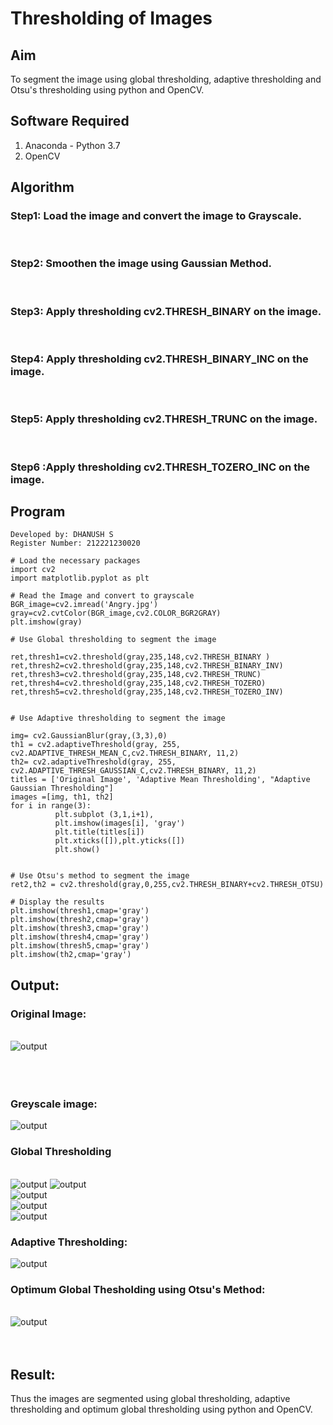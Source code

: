 # Thresholding of Images
## Aim
To segment the image using global thresholding, adaptive thresholding and Otsu's thresholding using python and OpenCV.

## Software Required
1. Anaconda - Python 3.7
2. OpenCV

## Algorithm

### Step1: Load the image and convert the image to Grayscale.

<br>

### Step2:  Smoothen the image using Gaussian Method.
<br>

### Step3:  Apply thresholding cv2.THRESH_BINARY on the image.
<br>

### Step4:  Apply thresholding cv2.THRESH_BINARY_INC on the image.
<br>

### Step5:  Apply thresholding cv2.THRESH_TRUNC on the image.

<br>

### Step6  :Apply thresholding cv2.THRESH_TOZERO_INC on the image.

## Program
```
Developed by: DHANUSH S
Register Number: 212221230020

# Load the necessary packages
import cv2
import matplotlib.pyplot as plt

# Read the Image and convert to grayscale
BGR_image=cv2.imread('Angry.jpg')
gray=cv2.cvtColor(BGR_image,cv2.COLOR_BGR2GRAY)
plt.imshow(gray)

# Use Global thresholding to segment the image

ret,thresh1=cv2.threshold(gray,235,148,cv2.THRESH_BINARY )
ret,thresh2=cv2.threshold(gray,235,148,cv2.THRESH_BINARY_INV)
ret,thresh3=cv2.threshold(gray,235,148,cv2.THRESH_TRUNC)
ret,thresh4=cv2.threshold(gray,235,148,cv2.THRESH_TOZERO)
ret,thresh5=cv2.threshold(gray,235,148,cv2.THRESH_TOZERO_INV)


# Use Adaptive thresholding to segment the image

img= cv2.GaussianBlur(gray,(3,3),0)
th1 = cv2.adaptiveThreshold(gray, 255, cv2.ADAPTIVE_THRESH_MEAN_C,cv2.THRESH_BINARY, 11,2) 
th2= cv2.adaptiveThreshold(gray, 255, cv2.ADAPTIVE_THRESH_GAUSSIAN_C,cv2.THRESH_BINARY, 11,2)
titles = ['Original Image', 'Adaptive Mean Thresholding', "Adaptive Gaussian Thresholding"]
images =[img, th1, th2]
for i in range(3):
          plt.subplot (3,1,i+1),
          plt.imshow(images[i], 'gray')
          plt.title(titles[i])
          plt.xticks([]),plt.yticks([])
          plt.show()


# Use Otsu's method to segment the image 
ret2,th2 = cv2.threshold(gray,0,255,cv2.THRESH_BINARY+cv2.THRESH_OTSU)

# Display the results
plt.imshow(thresh1,cmap='gray')
plt.imshow(thresh2,cmap='gray')
plt.imshow(thresh3,cmap='gray')
plt.imshow(thresh4,cmap='gray')
plt.imshow(thresh5,cmap='gray')
plt.imshow(th2,cmap='gray')

```
## Output:

### Original Image:
<br>![output](Angry.jpg)
<br>
<br>
<br>
<br>
###  Greyscale image:
![output](yoyo-1.png)
### Global Thresholding
<br>![output](yoyo-3.png)
    ![output](yoyo-4.png)
<br>![output](yoyo-5.png)
<br>![output](yoyo-6.png)
<br>![output](yoyo-7.png)
<br>

### Adaptive Thresholding:
![output](yoyo-2.png)



### Optimum Global Thesholding using Otsu's Method:
<br>![output](yoyo-8.png)
<br>
<br>
<br>


## Result:
Thus the images are segmented using global thresholding, adaptive thresholding and optimum global thresholding using python and OpenCV.

